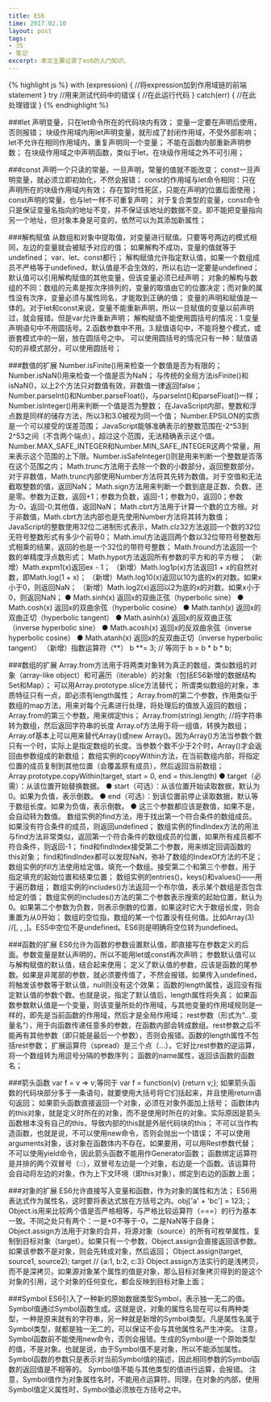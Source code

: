 ```yaml
---
title: ES6
time: 2017.02.10
layout: post
tags:
- JS
- 笔记
excerpt: 本文主要记录了es6的入门知识。
---
```


{% highlight js %}
	with (expression) {   //将expression加到作用域链的前端
	  statement
	}
	try         //用来测试代码中的错误
	{
	   //在此运行代码
	}
	catch(err)
	{
	   //在此处理错误
	}
{% endhighlight %}

###let
	声明变量，只在let命令所在的代码块内有效；
	变量一定要在声明后使用，否则报错；
	块级作用域内用let声明变量，就形成了封闭作用域，不受外部影响；
	let不允许在相同作用域内，重复声明同一个变量；
	不能在函数内部重新声明参数；
	在块级作用域之中声明函数，类似于let，在块级作用域之外不可引用；

###const
	声明一个只读的常量。一旦声明，常量的值就不能改变；
	const一旦声明变量，就必须立即初始化，不然会报错；
	const的作用域与let命令相同：只在声明所在的块级作用域内有效；
	存在暂时性死区，只能在声明的位置后面使用；
	const声明的常量，也与let一样不可重复声明；
	对于复合类型的变量，const命令只是保证变量名指向的地址不变，并不保证该地址的数据不变。即不能把变量指向另一个地址，但对象本身是可变的，依然可以为其添加新属性；

###解构赋值
	从数组和对象中提取值，对变量进行赋值。只要等号两边的模式相同，左边的变量就会被赋予对应的值；
	如果解构不成功，变量的值就等于undefined；
	var、let、const都行；
	解构赋值允许指定默认值，如果一个数组成员不严格等于undefined，默认值是不会生效的，所以右边一定要是undefined；
	默认值可以引用解构赋值的其他变量，但该变量必须已经声明；
	对象的解构与数组的不同：数组的元素是按次序排列的，变量的取值由它的位置决定；而对象的属性没有次序，变量必须与属性同名，才能取到正确的值；
	变量的声明和赋值是一体的。对于let和const来说，变量不能重新声明，所以一旦赋值的变量以前声明过，就会报错。但是var允许重新声明；
	解构赋值不能使用圆括号的情况：1.变量声明语句中不用圆括号。2.函数参数中不用。3.赋值语句中，不能将整个模式，或嵌套模式中的一层，放在圆括号之中。
	可以使用圆括号的情况只有一种：赋值语句的非模式部分，可以使用圆括号；

###数值的扩展
	Number.isFinite()用来检查一个数值是否为有限的；
	Number.isNaN()用来检查一个值是否为NaN；
	与传统的全局方法isFinite()和isNaN()，以上2个方法只对数值有效，非数值一律返回false；
	Number.parseInt()和Number.parseFloat()，与parseInt()和parseFloat()一样；
	Number.isInteger()用来判断一个值是否为整数；
	在JavaScript内部，整数和浮点数是同样的储存方法，所以3和3.0被视为同一个值；
	Number.EPSILON的实质是一个可以接受的误差范围；
	JavaScript能够准确表示的整数范围在-2^53到2^53之间（不含两个端点），超过这个范围，无法精确表示这个值。Number.MAX_SAFE_INTEGER和Number.MIN_SAFE_INTEGER这两个常量，用来表示这个范围的上下限。Number.isSafeInteger()则是用来判断一个整数是否落在这个范围之内；
	Math.trunc方法用于去除一个数的小数部分，返回整数部分。对于非数值，Math.trunc内部使用Number方法将其先转为数值。对于空值和无法截取整数的值，返回NaN；
	Math.sign方法用来判断一个数到底是正数、负数、还是零。参数为正数，返回+1；参数为负数，返回-1；参数为0，返回0；参数为-0，返回-0;其他值，返回NaN；
	Math.cbrt方法用于计算一个数的立方根。对于非数值，Math.cbrt方法内部也是先使用Number方法将其转为数值；
	JavaScript的整数使用32位二进制形式表示，Math.clz32方法返回一个数的32位无符号整数形式有多少个前导0；
	Math.imul方法返回两个数以32位带符号整数形式相乘的结果，返回的也是一个32位的带符号整数；
	Math.fround方法返回一个数的单精度浮点数形式；
	Math.hypot方法返回所有参数的平方和的平方根；
	（新增）Math.expm1(x)返回ex - 1；
	（新增）Math.log1p(x)方法返回1 + x的自然对数，即Math.log(1 + x)；
	（新增）Math.log10(x)返回以10为底的x的对数。如果x小于0，则返回NaN；
	（新增）Math.log2(x)返回以2为底的x的对数。如果x小于0，则返回NaN；
	  ● Math.sinh(x) 返回x的双曲正弦（hyperbolic sine）
	  ● Math.cosh(x) 返回x的双曲余弦（hyperbolic cosine）
	  ● Math.tanh(x) 返回x的双曲正切（hyperbolic tangent）
	  ● Math.asinh(x) 返回x的反双曲正弦（inverse hyperbolic sine）
	  ● Math.acosh(x) 返回x的反双曲余弦（inverse hyperbolic cosine）
	  ● Math.atanh(x) 返回x的反双曲正切（inverse hyperbolic tangent）
	（新增）指数运算符（**）         b **= 3; // 等同于 b = b * b * b;

###数组的扩展
	Array.from方法用于将两类对象转为真正的数组，类似数组的对象（array-like object）和可遍历（iterable）的对象（包括ES6新增的数据结构Set和Map）；
	可以用Array.prototype.slice方法替代；
	所谓类似数组的对象，本质特征只有一点，即必须有length属性；
	Array.from的第二个参数，作用类似于数组的map方法，用来对每个元素进行处理，将处理后的值放入返回的数组；
	Array.from的第三个参数，用来绑定this；
	Array.from(string).length;    //将字符串转为数组，然后返回字符串的长度
	Array.of方法用于将一组值，转换为数组；
	Array.of基本上可以用来替代Array()或new Array()。因为Array()方法当参数个数只有一个时，实际上是指定数组的长度。当参数个数不少于2个时，Array()才会返回由参数组成的新数组；
	数组实例的copyWithin方法，在当前数组内部，将指定位置的成员复制到其他位置（会覆盖原有成员），然后返回当前数组；
	Array.prototype.copyWithin(target, start = 0, end = this.length)
	  ● target（必需）：从该位置开始替换数据。
	  ● start（可选）：从该位置开始读取数据，默认为0。如果为负值，表示倒数。
	  ● end（可选）：到该位置前停止读取数据，默认等于数组长度。如果为负值，表示倒数。
	  ● 这三个参数都应该是数值，如果不是，会自动转为数值。
	数组实例的find方法，用于找出第一个符合条件的数组成员。如果没有符合条件的成员，则返回undefined；
	数组实例的findIndex方法的用法与find方法非常类似，返回第一个符合条件的数组成员的位置，如果所有成员都不符合条件，则返回-1；
	find和findIndex接受第二个参数，用来绑定回调函数的this对象；
	find和findIndex都可以发现NaN，弥补了数组的IndexOf方法的不足；
	数组实例的fill方法使用给定值，填充一个数组。接受第二个和第三个参数，用于指定填充的起始位置和结束位置；
	数组实例的entries()，keys()和values()——用于遍历数组；
	数组实例的includes()方法返回一个布尔值，表示某个数组是否包含给定的值；
	数组实例的includes()方法的第二个参数表示搜索的起始位置，默认为0。如果第二个参数为负数，则表示倒数的位置，如果这时它大于数组长度，则会重置为从0开始；
	数组的空位指，数组的某一个位置没有任何值。比如Array(3) //[, , ,]。ES5中空位不是undefined。ES6则是明确将空位转为undefined。

###函数的扩展
	ES6允许为函数的参数设置默认值，即直接写在参数定义的后面。参数变量是默认声明的，所以不能用let或const再次声明；
	参数默认值可以与解构赋值的默认值，结合起来使用；
	定义了默认值的参数，应该是函数的尾参数。如果是非尾部的参数，就必须要传值了，不然会报错。如果传入undefined，将触发该参数等于默认值，null则没有这个效果；
	函数的length属性，返回没有指定默认值的参数个数。也就是说，指定了默认值后，length属性将失真；
	如果函数参数默认值是一个变量，则该变量所处的作用域，与其他变量的作用域规则是一样的，即先是当前函数的作用域，然后才是全局作用域；
	rest参数（形式为“...变量名”），用于向函数传递任意多的参数，在函数内部会转成数组。rest参数之后不能再有其他参数（即只能是最后一个参数），否则会报错。函数的length属性不包括rest参数；
	扩展运算符（spread）是三个点（...）。它好比rest参数的逆运算，将一个数组转为用逗号分隔的参数序列；
	函数的name属性，返回该函数的函数名；

###箭头函数
	var f = v => v;等同于 var f = function(v) {return v;};
	如果箭头函数的代码块部分多于一条语句，就要使用大括号将它们括起来，并且使用return语句返回；
	如果箭头函数直接返回一个对象，必须在对象外面加上括号；
	函数体内的this对象，就是定义时所在的对象，而不是使用时所在的对象。实际原因是箭头函数根本没有自己的this，导致内部的this就是外层代码块的this；
	不可以当作构造函数，也就是说，不可以使用new命令，否则会抛出一个错误；
	不可以使用arguments对象，该对象在函数体内不存在。如果要用，可以用Rest参数代替；
	不可以使用yield命令，因此箭头函数不能用作Generator函数；
	函数绑定运算符是并排的两个双冒号（::），双冒号左边是一个对象，右边是一个函数。该运算符会自动将左边的对象，作为上下文环境（即this对象），绑定到右边的函数上面；

###对象的扩展
	ES6允许直接写入变量和函数，作为对象的属性和方法；
	ES6用表达式作为属性名，这时要将表达式放在方括号之内。obj['a' + 'bc'] = 123;；
	Object.is用来比较两个值是否严格相等，与严格比较运算符（===）的行为基本一致。不同之处只有两个：一是+0不等于-0，二是NaN等于自身；
	Object.assign方法用于对象的合并，将源对象（source）的所有可枚举属性，复制到目标对象（target）。如果只有一个参数，Object.assign会直接返回该参数。如果该参数不是对象，则会先转成对象，然后返回；
	Object.assign(target, source1, source2);
	target // {a:1, b:2, c:3}
	Object.assign方法实行的是浅拷贝，而不是深拷贝。如果源对象某个属性的值是对象，那么目标对象拷贝得到的是这个对象的引用，这个对象的任何变化，都会反映到目标对象上面；

###Symbol
	ES6引入了一种新的原始数据类型Symbol，表示独一无二的值。
	Symbol值通过Symbol函数生成。这就是说，对象的属性名现在可以有两种类型，一种是原来就有的字符串，另一种就是新增的Symbol类型。凡是属性名属于Symbol类型，就都是独一无二的，可以保证不会与其他属性名产生冲突。
	注意，Symbol函数前不能使用new命令，否则会报错。生成的Symbol是一个原始类型的值，不是对象。也就是说，由于Symbol值不是对象，所以不能添加属性。
	Symbol函数的参数只是表示对当前Symbol值的描述，因此相同参数的Symbol函数的返回值是不相等的。
	Symbol值不能与其他类型的值进行运算，会报错。
	注意，Symbol值作为对象属性名时，不能用点运算符。同理，在对象的内部，使用Symbol值定义属性时，Symbol值必须放在方括号之中。
